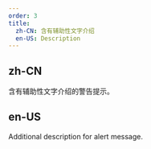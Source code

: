 ```yaml
---
order: 3
title:
  zh-CN: 含有辅助性文字介绍
  en-US: Description
---
```


## zh-CN

含有辅助性文字介绍的警告提示。

## en-US

Additional description for alert message.

